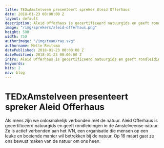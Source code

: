 ```yaml
---
title: TEDxAmstelveen presenteert spreker Aleid Offerhaus
date: 2018-01-23 00:00:00 Z
layout: default
description: Aleid Offerhaus is gecertificeerd natuurgids en geeft rondleidingen in de Amstelveense natuur.
image: "/img/sprekers/aleid-offerhaus.png"
height: 500
width: 750
authorimage: "/img/team/ray.svg"
authorname: Mette Reitsma
datePublished: 2018-01-23 00:00:00 Z
dateModified: 2018-01-23 00:00:00 Z
intro: Aleid Offerhaus is gecertificeerd natuurgids en geeft rondleidingen in de Amstelveense natuur.
keywords:
hits: 2
nav: blog
---
```


# TEDxAmstelveen presenteert spreker Aleid Offerhaus

<a href="{{site.url}}{{page.url}}" title="{{ page.title }}"><amp-img noloading width="250" height="250" alt="{{ page.title }}" layout="responsive" src="{{site.url}}{{ page.image }}" class="photo pull-left"></amp-img></a>

Als mens zijn we onlosmakelijk verbonden met de natuur. Aleid Offerhaus is gecertificeerd natuurgids en geeft rondleidingen in de Amstelveense natuur. Ze is actief verbonden aan het IVN, een organisatie die mensen op een leuke en boeiende manier wil betrekken bij de natuur. Op 16 maart gaat ze ons bewust maken van de natuur om ons heen.
